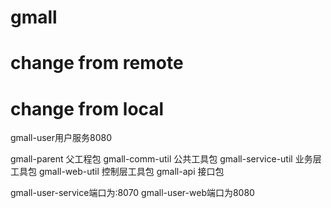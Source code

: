 # gmall
# change from remote

# change from local

gmall-user用户服务8080

gmall-parent 父工程包
gmall-comm-util 公共工具包
gmall-service-util 业务层工具包
gmall-web-util 控制层工具包
gmall-api 接口包

gmall-user-service端口为:8070
gmall-user-web端口为8080